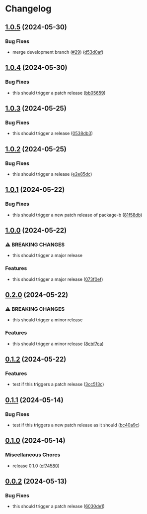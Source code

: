 # Changelog

## [1.0.5](https://github.com/jariikonen/release-please-test/compare/package-b-v1.0.4...package-b-v1.0.5) (2024-05-30)


### Bug Fixes

* merge development branch ([#29](https://github.com/jariikonen/release-please-test/issues/29)) ([d53d0af](https://github.com/jariikonen/release-please-test/commit/d53d0af8ff8baf8063a8cbc423032bd90facc244))

## [1.0.4](https://github.com/jariikonen/release-please-test/compare/package-b-v1.0.3...package-b-v1.0.4) (2024-05-30)


### Bug Fixes

* this should trigger a patch release ([bb05659](https://github.com/jariikonen/release-please-test/commit/bb056599504640376b4c41e2c5ade8c820f49e5a))

## [1.0.3](https://github.com/jariikonen/release-please-test/compare/package-b-v1.0.2...package-b-v1.0.3) (2024-05-25)


### Bug Fixes

* this should trigger a release ([0538db3](https://github.com/jariikonen/release-please-test/commit/0538db3be0792edbb04d33c2476ac8291de9ae43))

## [1.0.2](https://github.com/jariikonen/release-please-test/compare/package-b-v1.0.1...package-b-v1.0.2) (2024-05-25)


### Bug Fixes

* this should trigger a release ([e2e85dc](https://github.com/jariikonen/release-please-test/commit/e2e85dc3ed1a80e001df6f480110e55e5c905913))

## [1.0.1](https://github.com/jariikonen/release-please-test/compare/package-b-v1.0.0...package-b-v1.0.1) (2024-05-22)


### Bug Fixes

* this should trigger a new patch release of package-b ([81f58db](https://github.com/jariikonen/release-please-test/commit/81f58db3cbf427000e00a55e762d9b0e16a15875))

## [1.0.0](https://github.com/jariikonen/release-please-test/compare/package-b-v0.2.0...package-b-v1.0.0) (2024-05-22)


### ⚠ BREAKING CHANGES

* this should trigger a major release

### Features

* this should trigger a major release ([073f0ef](https://github.com/jariikonen/release-please-test/commit/073f0ef2481137f01613249b641e79ef3ef5fd24))

## [0.2.0](https://github.com/jariikonen/release-please-test/compare/package-b-v0.1.2...package-b-v0.2.0) (2024-05-22)


### ⚠ BREAKING CHANGES

* this should trigger a minor release

### Features

* this should trigger a minor release ([8cbf7ca](https://github.com/jariikonen/release-please-test/commit/8cbf7ca18eaea1089cadc29572993e59322b2a72))

## [0.1.2](https://github.com/jariikonen/release-please-test/compare/package-b-v0.1.1...package-b-v0.1.2) (2024-05-22)


### Features

* test if this triggers a patch release ([3cc513c](https://github.com/jariikonen/release-please-test/commit/3cc513c33093db49e001f994a1a2af87789d5a42))

## [0.1.1](https://github.com/jariikonen/release-please-test/compare/package-b-v0.1.0...package-b-v0.1.1) (2024-05-14)


### Bug Fixes

* test if this triggers a new patch release as it should ([bc40a9c](https://github.com/jariikonen/release-please-test/commit/bc40a9c19b90997f767724209e25e4911d79ddbc))

## [0.1.0](https://github.com/jariikonen/release-please-test/compare/package-b-v0.0.2...package-b-v0.1.0) (2024-05-14)


### Miscellaneous Chores

* release 0.1.0 ([cf74580](https://github.com/jariikonen/release-please-test/commit/cf7458098d5fe9b2cf70ff7ff3bf2aca4c60bb74))

## [0.0.2](https://github.com/jariikonen/release-please-test/compare/package-b-v0.0.1...package-b-v0.0.2) (2024-05-13)


### Bug Fixes

* this should trigger a patch release ([6030de1](https://github.com/jariikonen/release-please-test/commit/6030de1149b20f132775ac19204babf84b525fc8))
